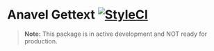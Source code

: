 # Anavel Gettext [![StyleCI](https://styleci.io/repos/46478117/shield)](https://styleci.io/repos/46478117)

> **Note:** This package is in active development and NOT ready for production.
